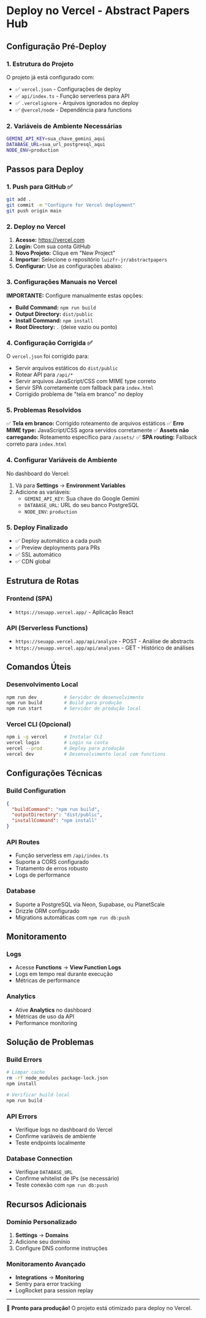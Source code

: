 # Deploy no Vercel - Abstract Papers Hub

## Configuração Pré-Deploy

### 1. Estrutura do Projeto
O projeto já está configurado com:
- ✅ `vercel.json` - Configurações de deploy
- ✅ `api/index.ts` - Função serverless para API
- ✅ `.vercelignore` - Arquivos ignorados no deploy
- ✅ `@vercel/node` - Dependência para functions

### 2. Variáveis de Ambiente Necessárias
```bash
GEMINI_API_KEY=sua_chave_gemini_aqui
DATABASE_URL=sua_url_postgresql_aqui
NODE_ENV=production
```

## Passos para Deploy

### 1. Push para GitHub ✅
```bash
git add .
git commit -m "Configure for Vercel deployment"
git push origin main
```

### 2. Deploy no Vercel
1. **Acesse:** https://vercel.com
2. **Login:** Com sua conta GitHub
3. **Novo Projeto:** Clique em "New Project"
4. **Importar:** Selecione o repositório `luizfr-jr/abstractpapers`
5. **Configurar:** Use as configurações abaixo:

### 3. Configurações Manuais no Vercel
**IMPORTANTE:** Configure manualmente estas opções:
- **Build Command:** `npm run build`
- **Output Directory:** `dist/public`
- **Install Command:** `npm install`
- **Root Directory:** `.` (deixe vazio ou ponto)

### 4. Configuração Corrigida ✅
O `vercel.json` foi corrigido para:
- Servir arquivos estáticos do `dist/public`
- Rotear API para `/api/*`
- Servir arquivos JavaScript/CSS com MIME type correto
- Servir SPA corretamente com fallback para `index.html`
- Corrigido problema de "tela em branco" no deploy

### 5. Problemas Resolvidos
✅ **Tela em branco:** Corrigido roteamento de arquivos estáticos
✅ **Erro MIME type:** JavaScript/CSS agora servidos corretamente
✅ **Assets não carregando:** Roteamento específico para `/assets/`
✅ **SPA routing:** Fallback correto para `index.html`

### 4. Configurar Variáveis de Ambiente
No dashboard do Vercel:
1. Vá para **Settings** → **Environment Variables**
2. Adicione as variáveis:
   - `GEMINI_API_KEY`: Sua chave do Google Gemini
   - `DATABASE_URL`: URL do seu banco PostgreSQL
   - `NODE_ENV`: `production`

### 5. Deploy Finalizado
- ✅ Deploy automático a cada push
- ✅ Preview deployments para PRs
- ✅ SSL automático
- ✅ CDN global

## Estrutura de Rotas

### Frontend (SPA)
- `https://seuapp.vercel.app/` - Aplicação React

### API (Serverless Functions)
- `https://seuapp.vercel.app/api/analyze` - POST - Análise de abstracts
- `https://seuapp.vercel.app/api/analyses` - GET - Histórico de análises

## Comandos Úteis

### Desenvolvimento Local
```bash
npm run dev          # Servidor de desenvolvimento
npm run build        # Build para produção
npm run start        # Servidor de produção local
```

### Vercel CLI (Opcional)
```bash
npm i -g vercel      # Instalar CLI
vercel login         # Login na conta
vercel --prod        # Deploy para produção
vercel dev           # Desenvolvimento local com functions
```

## Configurações Técnicas

### Build Configuration
```json
{
  "buildCommand": "npm run build",
  "outputDirectory": "dist/public",
  "installCommand": "npm install"
}
```

### API Routes
- Função serverless em `/api/index.ts`
- Suporte a CORS configurado
- Tratamento de erros robusto
- Logs de performance

### Database
- Suporte a PostgreSQL via Neon, Supabase, ou PlanetScale
- Drizzle ORM configurado
- Migrations automáticas com `npm run db:push`

## Monitoramento

### Logs
- Acesse **Functions** → **View Function Logs**
- Logs em tempo real durante execução
- Métricas de performance

### Analytics
- Ative **Analytics** no dashboard
- Métricas de uso da API
- Performance monitoring

## Solução de Problemas

### Build Errors
```bash
# Limpar cache
rm -rf node_modules package-lock.json
npm install

# Verificar build local
npm run build
```

### API Errors
- Verifique logs no dashboard do Vercel
- Confirme variáveis de ambiente
- Teste endpoints localmente

### Database Connection
- Verifique `DATABASE_URL`
- Confirme whitelist de IPs (se necessário)
- Teste conexão com `npm run db:push`

## Recursos Adicionais

### Domínio Personalizado
1. **Settings** → **Domains**
2. Adicione seu domínio
3. Configure DNS conforme instruções

### Monitoramento Avançado
- **Integrations** → **Monitoring**
- Sentry para error tracking
- LogRocket para session replay

---

🚀 **Pronto para produção!** O projeto está otimizado para deploy no Vercel.
